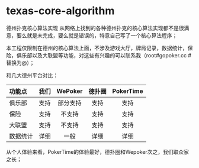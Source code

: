 # texas-core-algorithm
德州扑克核心算法实现
从网络上找到的各种德州扑克的核心算法实现都不是很满意，要么就是未完成，要么就是错误的，特意自己写了一个核心算法程序；

本工程仅限制在德州的核心算法上面，不涉及游戏大厅，牌局记录，数据统计，保险，俱乐部以及大联盟等功能，对这些有兴趣的可以联系我（root#gopoker.cc #替换为@）；

和几大德州平台对比：

| 功能点 | 我们 | WePoker | 德扑圈| PokerTime |
| :-----| :----:  | :----: |:----: |:----: 
| 俱乐部 | 支持 | 部分支持 |支持|支持|
| 保险 | 支持 | 不支持 |支持|支持|
| 大联盟 | 支持 | 不支持 |支持|支持|
| 数据统计 | 详细 | 一般 |详细|详细|

从个人体验来看，PokerTime的体验最好，德扑圈和Wepoker次之，我们取众家之长；

